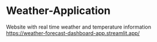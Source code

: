 # Weather-Application
Website with real time weather and temperature information
https://weather-forecast-dashboard-app.streamlit.app/
